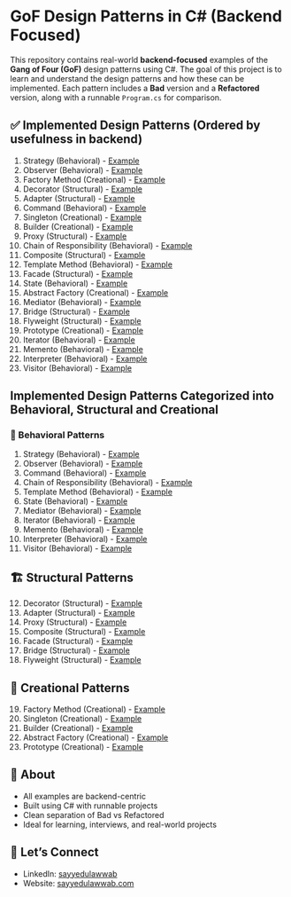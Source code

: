 # GoF Design Patterns in C# (Backend Focused)

This repository contains real-world **backend-focused** examples of the **Gang of Four (GoF)** design patterns using C#. The goal of this project is to learn and understand the design patterns and how these can be implemented. 
Each pattern includes a **Bad** version and a **Refactored** version, along with a runnable `Program.cs` for comparison.


## ✅ Implemented Design Patterns (Ordered by usefulness in backend)

1. Strategy (Behavioral) - [Example](https://github.com/sayyedulawwab/GoFDesignPatterns/tree/main/src/Behavioral/Strategy)  
2. Observer (Behavioral) - [Example](https://github.com/sayyedulawwab/GoFDesignPatterns/tree/main/src/Behavioral/Observer)  
3. Factory Method (Creational) - [Example](https://github.com/sayyedulawwab/GoFDesignPatterns/tree/main/src/Creational/FactoryMethod)  
4. Decorator (Structural) - [Example](https://github.com/sayyedulawwab/GoFDesignPatterns/tree/main/src/Structural/Decorator)  
5. Adapter (Structural) - [Example](https://github.com/sayyedulawwab/GoFDesignPatterns/tree/main/src/Structural/Adapter)  
6. Command (Behavioral) - [Example](https://github.com/sayyedulawwab/GoFDesignPatterns/tree/main/src/Behavioral/Command)  
7. Singleton (Creational) - [Example](https://github.com/sayyedulawwab/GoFDesignPatterns/tree/main/src/Creational/Singleton)  
8. Builder (Creational) - [Example](https://github.com/sayyedulawwab/GoFDesignPatterns/tree/main/src/Creational/Builder)  
9. Proxy (Structural) - [Example](https://github.com/sayyedulawwab/GoFDesignPatterns/tree/main/src/Structural/Proxy)  
10. Chain of Responsibility (Behavioral) - [Example](https://github.com/sayyedulawwab/GoFDesignPatterns/tree/main/src/Behavioral/ChainOfResponsibility)  
11. Composite (Structural) - [Example](https://github.com/sayyedulawwab/GoFDesignPatterns/tree/main/src/Structural/Composite)  
12. Template Method (Behavioral) - [Example](https://github.com/sayyedulawwab/GoFDesignPatterns/tree/main/src/Behavioral/TemplateMethod)  
13. Facade (Structural) - [Example](https://github.com/sayyedulawwab/GoFDesignPatterns/tree/main/src/Structural/Facade)  
14. State (Behavioral) - [Example](https://github.com/sayyedulawwab/GoFDesignPatterns/tree/main/src/Behavioral/State)  
15. Abstract Factory (Creational) - [Example](https://github.com/sayyedulawwab/GoFDesignPatterns/tree/main/src/Creational/AbstractFactory)  
16. Mediator (Behavioral) - [Example](https://github.com/sayyedulawwab/GoFDesignPatterns/tree/main/src/Behavioral/Mediator)  
17. Bridge (Structural) - [Example](https://github.com/sayyedulawwab/GoFDesignPatterns/tree/main/src/Structural/Bridge)  
18. Flyweight (Structural) - [Example](https://github.com/sayyedulawwab/GoFDesignPatterns/tree/main/src/Structural/Flyweight)  
19. Prototype (Creational) - [Example](https://github.com/sayyedulawwab/GoFDesignPatterns/tree/main/src/Creational/Prototype)  
20. Iterator (Behavioral) - [Example](https://github.com/sayyedulawwab/GoFDesignPatterns/tree/main/src/Behavioral/Iterator)  
21. Memento (Behavioral) - [Example](https://github.com/sayyedulawwab/GoFDesignPatterns/tree/main/src/Behavioral/Memento)  
22. Interpreter (Behavioral) - [Example](https://github.com/sayyedulawwab/GoFDesignPatterns/tree/main/src/Behavioral/Interpreter)  
23. Visitor (Behavioral) - [Example](https://github.com/sayyedulawwab/GoFDesignPatterns/tree/main/src/Behavioral/Visitor)  


## Implemented Design Patterns Categorized into Behavioral, Structural and Creational

### 🎯 Behavioral Patterns
1. Strategy (Behavioral) - [Example](https://github.com/sayyedulawwab/GoFDesignPatterns/tree/main/src/Behavioral/Strategy)  
2. Observer (Behavioral) - [Example](https://github.com/sayyedulawwab/GoFDesignPatterns/tree/main/src/Behavioral/Observer)  
3. Command (Behavioral) - [Example](https://github.com/sayyedulawwab/GoFDesignPatterns/tree/main/src/Behavioral/Command)  
4. Chain of Responsibility (Behavioral) - [Example](https://github.com/sayyedulawwab/GoFDesignPatterns/tree/main/src/Behavioral/ChainOfResponsibility)  
5. Template Method (Behavioral) - [Example](https://github.com/sayyedulawwab/GoFDesignPatterns/tree/main/src/Behavioral/TemplateMethod)  
6. State (Behavioral) - [Example](https://github.com/sayyedulawwab/GoFDesignPatterns/tree/main/src/Behavioral/State)  
7. Mediator (Behavioral) - [Example](https://github.com/sayyedulawwab/GoFDesignPatterns/tree/main/src/Behavioral/Mediator)  
8. Iterator (Behavioral) - [Example](https://github.com/sayyedulawwab/GoFDesignPatterns/tree/main/src/Behavioral/Iterator)  
9. Memento (Behavioral) - [Example](https://github.com/sayyedulawwab/GoFDesignPatterns/tree/main/src/Behavioral/Memento)  
10. Interpreter (Behavioral) - [Example](https://github.com/sayyedulawwab/GoFDesignPatterns/tree/main/src/Behavioral/Interpreter)  
11. Visitor (Behavioral) - [Example](https://github.com/sayyedulawwab/GoFDesignPatterns/tree/main/src/Behavioral/Visitor)  

## 🏗️ Structural Patterns
12. Decorator (Structural) - [Example](https://github.com/sayyedulawwab/GoFDesignPatterns/tree/main/src/Structural/Decorator)  
13. Adapter (Structural) - [Example](https://github.com/sayyedulawwab/GoFDesignPatterns/tree/main/src/Structural/Adapter)  
14. Proxy (Structural) - [Example](https://github.com/sayyedulawwab/GoFDesignPatterns/tree/main/src/Structural/Proxy)  
15. Composite (Structural) - [Example](https://github.com/sayyedulawwab/GoFDesignPatterns/tree/main/src/Structural/Composite)  
16. Facade (Structural) - [Example](https://github.com/sayyedulawwab/GoFDesignPatterns/tree/main/src/Structural/Facade)  
17. Bridge (Structural) - [Example](https://github.com/sayyedulawwab/GoFDesignPatterns/tree/main/src/Structural/Bridge)  
18. Flyweight (Structural) - [Example](https://github.com/sayyedulawwab/GoFDesignPatterns/tree/main/src/Structural/Flyweight)  

## 🧱 Creational Patterns
19. Factory Method (Creational) - [Example](https://github.com/sayyedulawwab/GoFDesignPatterns/tree/main/src/Creational/FactoryMethod)  
20. Singleton (Creational) - [Example](https://github.com/sayyedulawwab/GoFDesignPatterns/tree/main/src/Creational/Singleton)  
21. Builder (Creational) - [Example](https://github.com/sayyedulawwab/GoFDesignPatterns/tree/main/src/Creational/Builder)  
22. Abstract Factory (Creational) - [Example](https://github.com/sayyedulawwab/GoFDesignPatterns/tree/main/src/Creational/AbstractFactory)  
23. Prototype (Creational) - [Example](https://github.com/sayyedulawwab/GoFDesignPatterns/tree/main/src/Creational/Prototype)  

## 🧠 About
- All examples are backend-centric
- Built using C# with runnable projects
- Clean separation of Bad vs Refactored
- Ideal for learning, interviews, and real-world projects

## 👋 Let’s Connect

- LinkedIn: [sayyedulawwab](https://www.linkedin.com/in/sayyedulawwab)
- Website: [sayyedulawwab.com](https://sayyedulawwab.com)